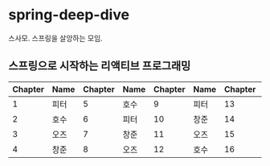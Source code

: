 # spring-deep-dive
스사모. 스프링을 살앙하는 모임.

## 스프링으로 시작하는 리액티브 프로그래밍

| Chapter | Name  | Chapter | Name  | Chapter | Name  | Chapter | Name  | Chapter | Name  |
|---------|-------|---------|-------|---------|-------|---------|-------|---------|-------|
| 1       | 피터   | 5       | 호수   | 9       | 피터   | 13      | 피터   | 17      | 창준   |
| 2       | 호수   | 6       | 피터   | 10      | 창준   | 14      | 호수   | 18      | 호수   |
| 3       | 오즈   | 7       | 창준   | 11      | 오즈   | 15      | 오즈   | 19      | 피터   |
| 4       | 창준   | 8       | 오즈   | 12      | 호수   | 16      | 오즈   | 20      | 창준   |

